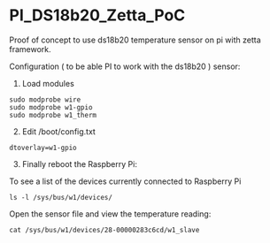 # PI_DS18b20_Zetta_PoC
Proof of concept to use ds18b20 temperature sensor on pi with zetta framework. 

Configuration ( to be able PI to work with the ds18b20 ) sensor: 

1. Load modules 
  ```
  sudo modprobe wire 
  sudo modprobe w1-gpio 
  sudo modprobe w1_therm
  ```

2. Edit /boot/config.txt
  ```
  dtoverlay=w1-gpio
  ```
3. Finally reboot the Raspberry Pi:

To see a list of the devices currently connected to  Raspberry Pi

  ```
  ls -l /sys/bus/w1/devices/
  ```

Open the sensor file and view the temperature reading:

  ```
  cat /sys/bus/w1/devices/28-00000283c6cd/w1_slave
  ```
